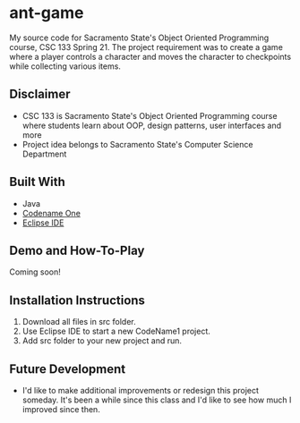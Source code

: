 # ant-game
My source code for Sacramento State's Object Oriented Programming course, CSC 133 Spring 21. The project requirement was to create a game where a player controls a character and moves the character to checkpoints while collecting various items.

## Disclaimer

* CSC 133 is Sacramento State's Object Oriented Programming course where students learn about OOP, design patterns, user interfaces and more
* Project idea belongs to Sacramento State's Computer Science Department

## Built With

* Java
* [Codename One](https://www.codenameone.com/)
* [Eclipse IDE](https://www.eclipse.org/downloads/) 

## Demo and How-To-Play
Coming soon!

## Installation Instructions

1. Download all files in src folder.
2. Use Eclipse IDE to start a new CodeName1 project.
3. Add src folder to your new project and run.

## Future Development

* I'd like to make additional improvements or redesign this project someday. It's been a while since this class and I'd like to see how much I improved since then.
